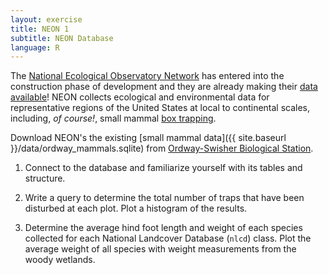 ```yaml
---
layout: exercise
title: NEON 1
subtitle: NEON Database
language: R
---
```


The [National Ecological Observatory Network](http://www.neoninc.org) has entered into the construction 
phase of development and they are already making their [data available](ttp://data.neoninc.org)! NEON 
collects ecological and environmental data for representative regions of the United States at local to continental scales, including, *of course!*, small mammal 
[box trapping](https://en.wikipedia.org/wiki/Sherman_trap).   

Download NEON's the existing [small mammal data]({{ site.baseurl }}/data/ordway_mammals.sqlite) from 
[Ordway-Swisher Biological Station](http://ordway-swisher.ufl.edu/). 

1. Connect to the database and familiarize yourself with its tables and structure.

2. Write a query to determine the total number of traps that have been disturbed 
at each plot. Plot a histogram of the results.

3. Determine the average hind foot length and weight of each species collected 
for each National Landcover Database (`nlcd`) class. Plot the average weight of all species with weight measurements from the woody wetlands.